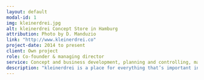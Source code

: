 ```yaml
---
layout: default
modal-id: 1
img: kleinerdrei.jpg
alt: kleinerdrei Concept Store in Hamburg
attribution: Photo by D. Manduzio
link: "http://www.kleinerdrei.co"
project-date: 2014 to present
client: Own project
role: Co-founder & managing director
service: Concept and business development, planning and controlling, management of retail, suppliers, human resources, and course offers
description: "kleinerdrei is a place for everything that’s important in the first three years of life: It combines a concept store for ergonomic, environmentally-friendly and beautiful products with a wide ranged offer of courses for babies and parents and with a midwife practice."
---
```

